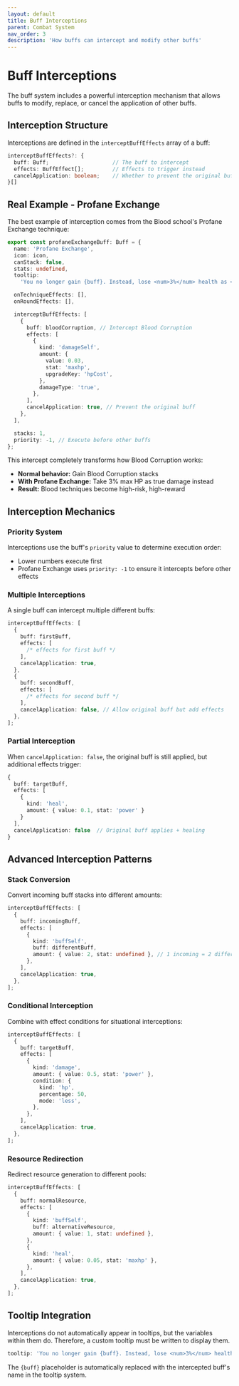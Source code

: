 ```yaml
---
layout: default
title: Buff Interceptions
parent: Combat System
nav_order: 3
description: 'How buffs can intercept and modify other buffs'
---
```


# Buff Interceptions

The buff system includes a powerful interception mechanism that allows buffs to modify, replace, or cancel the application of other buffs.

## Interception Structure

Interceptions are defined in the `interceptBuffEffects` array of a buff:

```typescript
interceptBuffEffects?: {
  buff: Buff;                    // The buff to intercept
  effects: BuffEffect[];         // Effects to trigger instead
  cancelApplication: boolean;    // Whether to prevent the original buff
}[]
```

## Real Example - Profane Exchange

The best example of interception comes from the Blood school's Profane Exchange technique:

```typescript
export const profaneExchangeBuff: Buff = {
  name: 'Profane Exchange',
  icon: icon,
  canStack: false,
  stats: undefined,
  tooltip:
    'You no longer gain {buff}. Instead, lose <num>3%</num> health as <name>True Damage</name> per stack you would have gained.',

  onTechniqueEffects: [],
  onRoundEffects: [],

  interceptBuffEffects: [
    {
      buff: bloodCorruption, // Intercept Blood Corruption
      effects: [
        {
          kind: 'damageSelf',
          amount: {
            value: 0.03,
            stat: 'maxhp',
            upgradeKey: 'hpCost',
          },
          damageType: 'true',
        },
      ],
      cancelApplication: true, // Prevent the original buff
    },
  ],

  stacks: 1,
  priority: -1, // Execute before other buffs
};
```

This intercept completely transforms how Blood Corruption works:

- **Normal behavior:** Gain Blood Corruption stacks
- **With Profane Exchange:** Take 3% max HP as true damage instead
- **Result:** Blood techniques become high-risk, high-reward

## Interception Mechanics

### Priority System

Interceptions use the buff's `priority` value to determine execution order:

- Lower numbers execute first
- Profane Exchange uses `priority: -1` to ensure it intercepts before other effects

### Multiple Interceptions

A single buff can intercept multiple different buffs:

```typescript
interceptBuffEffects: [
  {
    buff: firstBuff,
    effects: [
      /* effects for first buff */
    ],
    cancelApplication: true,
  },
  {
    buff: secondBuff,
    effects: [
      /* effects for second buff */
    ],
    cancelApplication: false, // Allow original buff but add effects
  },
];
```

### Partial Interception

When `cancelApplication: false`, the original buff is still applied, but additional effects trigger:

```typescript
{
  buff: targetBuff,
  effects: [
    {
      kind: 'heal',
      amount: { value: 0.1, stat: 'power' }
    }
  ],
  cancelApplication: false  // Original buff applies + healing
}
```

## Advanced Interception Patterns

### Stack Conversion

Convert incoming buff stacks into different amounts:

```typescript
interceptBuffEffects: [
  {
    buff: incomingBuff,
    effects: [
      {
        kind: 'buffSelf',
        buff: differentBuff,
        amount: { value: 2, stat: undefined }, // 1 incoming = 2 different
      },
    ],
    cancelApplication: true,
  },
];
```

### Conditional Interception

Combine with effect conditions for situational interceptions:

```typescript
interceptBuffEffects: [
  {
    buff: targetBuff,
    effects: [
      {
        kind: 'damage',
        amount: { value: 0.5, stat: 'power' },
        condition: {
          kind: 'hp',
          percentage: 50,
          mode: 'less',
        },
      },
    ],
    cancelApplication: true,
  },
];
```

### Resource Redirection

Redirect resource generation to different pools:

```typescript
interceptBuffEffects: [
  {
    buff: normalResource,
    effects: [
      {
        kind: 'buffSelf',
        buff: alternativeResource,
        amount: { value: 1, stat: undefined },
      },
      {
        kind: 'heal',
        amount: { value: 0.05, stat: 'maxhp' },
      },
    ],
    cancelApplication: true,
  },
];
```

## Tooltip Integration

Interceptions do not automatically appear in tooltips, but the variables within them do. Therefore, a custom tooltip must be written to display them.

```typescript
tooltip: 'You no longer gain {buff}. Instead, lose <num>3%</num> health as <name>True Damage</name> per stack you would have gained.';
```

The `{buff}` placeholder is automatically replaced with the intercepted buff's name in the tooltip system.
